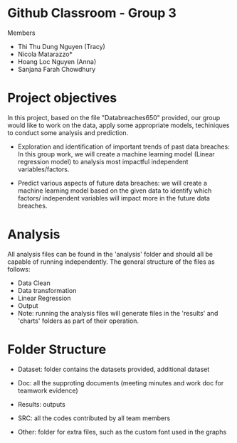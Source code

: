 # Github Classroom - Group 3 

Members

- Thi Thu Dung Nguyen (Tracy)
- Nicola Matarazzo*
- Hoang Loc Nguyen (Anna)
- Sanjana Farah Chowdhury


# Project objectives

In this project, based on the file "Databreaches650" provided, our group would like to work on the data, apply some appropriate models, techiniques to conduct some analysis and prediction.

- Exploration and identification of important trends of past data breaches: In this group work, we will create a machine learning model (Linear regression model) to analysis most impactful independent variables/factors. 

- Predict various aspects of future data breaches: we will create a machine learning model based on the given data to identify which factors/ independent variables will impact more in the future data breaches.

# Analysis 
All analysis files can be found in the 'analysis' folder and should all be capable of running independently. The general structure of the files as follows: 
- Data Clean
- Data transformation
- Linear Regression
- Output
- Note: running the analysis files will generate files in the 'results' and 'charts' folders as part of their operation.

# Folder Structure

- Dataset: folder contains the datasets provided, additional dataset

- Doc: all the supproting documents (meeting minutes and work doc for teamwork evidence)

- Results: outputs

- SRC: all the codes contributed by all team members

- Other: folder for extra files, such as the custom font used in the graphs

